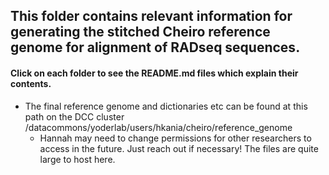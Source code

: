 ## This folder contains relevant information for generating the stitched Cheiro reference genome for alignment of RADseq sequences.
#### Click on each folder to see the README.md files which explain their contents.
* The final reference genome and dictionaries etc can be found at this path on the DCC cluster /datacommons/yoderlab/users/hkania/cheiro/reference_genome
  * Hannah may need to change permissions for other researchers to access in the future. Just reach out if necessary! The files are quite large to host here.
